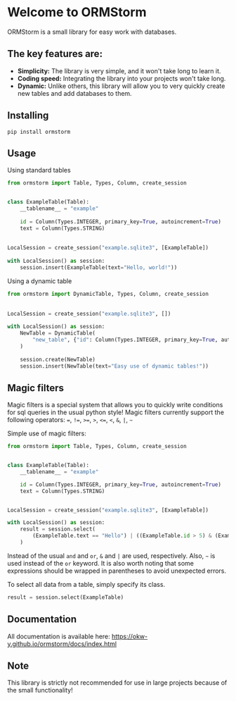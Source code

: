 # Welcome to ORMStorm

ORMStorm is a small library for easy work with databases.

## The key features are:

 - **Simplicity:** The library is very simple, and it won't take long to learn it.
 - **Coding speed:** Integrating the library into your projects won't take long.
 - **Dynamic:** Unlike others, this library will allow you to very quickly create new tables and add databases to them.

## Installing

    pip install ormstorm
   
## Usage

Using standard tables

```python
from ormstorm import Table, Types, Column, create_session  


class ExampleTable(Table): 
    __tablename__ = "example"  
      
    id = Column(Types.INTEGER, primary_key=True, autoincrement=True)  
    text = Column(Types.STRING)  
      
      
LocalSession = create_session("example.sqlite3", [ExampleTable])  
      
with LocalSession() as session:  
    session.insert(ExampleTable(text="Hello, world!"))
```

Using a dynamic table

```python
from ormstorm import DynamicTable, Types, Column, create_session  
      
      
LocalSession = create_session("example.sqlite3", [])  
      
with LocalSession() as session:  
    NewTable = DynamicTable(  
        "new_table", {"id": Column(Types.INTEGER, primary_key=True, autoincrement=True), "text": Column(Types.STRING)}  
    )  
      
    session.create(NewTable)  
    session.insert(NewTable(text="Easy use of dynamic tables!"))
```

## Magic filters

Magic filters is a special system that allows you to quickly write conditions for sql queries in the usual python style!
Magic filters currently support the following operators: `=`, `!=`, `>=`, `>`, `<=`, `<`, `&`, `|`, `~`

Simple use of magic filters:

```python
from ormstorm import Table, Types, Column, create_session


class ExampleTable(Table):
    __tablename__ = "example"

    id = Column(Types.INTEGER, primary_key=True, autoincrement=True)
    text = Column(Types.STRING)


LocalSession = create_session("example.sqlite3", [ExampleTable])

with LocalSession() as session:
    result = session.select(
        (ExampleTable.text == "Hello") | ((ExampleTable.id > 5) & (ExampleTable.id < 15))
    )
```

Instead of the usual `and` and `or`, `&` and `|` are used, respectively. Also, `~` is used instead of the `or` keyword.
It is also worth noting that some expressions should be wrapped in parentheses to avoid unexpected errors.

To select all data from a table, simply specify its class.

```python
result = session.select(ExampleTable)
```

## Documentation

All documentation is available here: https://okw-y.github.io/ormstorm/docs/index.html

## Note

This library is strictly not recommended for use in large projects because of the small functionality!
